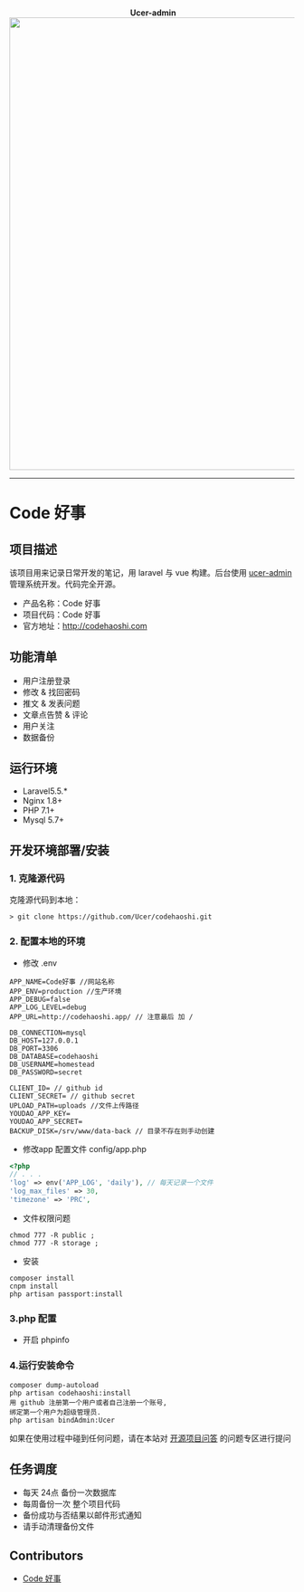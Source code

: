 <p align="center">
  <br>
  <b>Ucer-admin</b>
  <br>
  <a href="https://www.codehaoshi.com">
    <img src="http://ovdt3w8zp.bkt.clouddn.com/2017-09-05%2010-59-03%E5%B1%8F%E5%B9%95%E6%88%AA%E5%9B%BE.png" width=800>
  </a>
</p>

---
# Code 好事

## 项目描述
该项目用来记录日常开发的笔记，用 laravel 与 vue 构建。后台使用 [ucer-admin](https://github.com/Ucer/ucer-admin) 管理系统开发。代码完全开源。

* 产品名称：Code 好事
* 项目代码：Code 好事
* 官方地址：http://codehaoshi.com

## 功能清单

- 用户注册登录
- 修改 & 找回密码
- 推文 & 发表问题
- 文章点告赞 & 评论
- 用户关注
- 数据备份

## 运行环境

- Laravel5.5.*
- Nginx 1.8+
- PHP 7.1+
- Mysql 5.7+

## 开发环境部署/安装

### 1. 克隆源代码

克隆源代码到本地：

    > git clone https://github.com/Ucer/codehaoshi.git

### 2. 配置本地的环境


- 修改 .env 
```
APP_NAME=Code好事 //网站名称
APP_ENV=production //生产环境
APP_DEBUG=false
APP_LOG_LEVEL=debug
APP_URL=http://codehaoshi.app/ // 注意最后 加 /

DB_CONNECTION=mysql
DB_HOST=127.0.0.1
DB_PORT=3306
DB_DATABASE=codehaoshi
DB_USERNAME=homestead
DB_PASSWORD=secret

CLIENT_ID= // github id
CLIENT_SECRET= // github secret
UPLOAD_PATH=uploads //文件上传路径 
YOUDAO_APP_KEY=
YOUDAO_APP_SECRET=
BACKUP_DISK=/srv/www/data-back // 目录不存在则手动创建
```

- 修改app 配置文件
config/app.php
```php
<?php
// . . .
'log' => env('APP_LOG', 'daily'), // 每天记录一个文件
'log_max_files' => 30,
'timezone' => 'PRC',
```

- 文件权限问题
```text
chmod 777 -R public ;
chmod 777 -R storage ;
```

- 安装
```text
composer install
cnpm install
php artisan passport:install
```


### 3.php 配置
- 开启 phpinfo


### 4.运行安装命令
```text
composer dump-autoload
php artisan codehaoshi:install
用 github 注册第一个用户或者自己注册一个账号,
绑定第一个用户为超级管理员.
php artisan bindAdmin:Ucer

```

如果在使用过程中碰到任何问题，请在本站对 [开源项目问答](https://codehaoshi.com/q/opensource_project) 的问题专区进行提问

## 任务调度

- 每天 24点 备份一次数据库
- 每周备份一次 整个项目代码
- 备份成功与否结果以邮件形式通知
- 请手动清理备份文件

## Contributors

- [Code 好事](http://codehaoshi.com)



